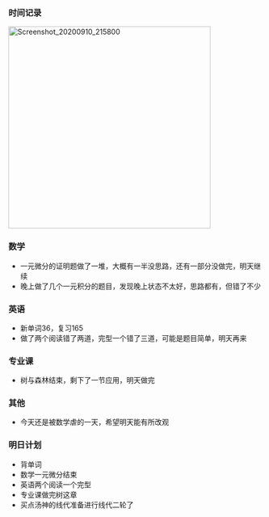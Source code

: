 ### 时间记录

<img src="https://raw.githubusercontent.com/Kong-PR/Typora-picture/master/img/Screenshot_20200910_215800.jpg" alt="Screenshot_20200910_215800" width=400 />

### 数学

- 一元微分的证明题做了一堆，大概有一半没思路，还有一部分没做完，明天继续
- 晚上做了几个一元积分的题目，发现晚上状态不太好，思路都有，但错了不少

### 英语

- 新单词36，复习165
- 做了两个阅读错了两道，完型一个错了三道，可能是题目简单，明天再来

### 专业课

- 树与森林结束，剩下了一节应用，明天做完

### 其他

- 今天还是被数学虐的一天，希望明天能有所改观

### 明日计划

- 背单词
- 数学一元微分结束
- 英语两个阅读一个完型
- 专业课做完树这章
- 买点汤神的线代准备进行线代二轮了